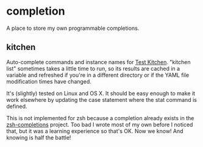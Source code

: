 # completion

A place to store my own programmable completions.

## kitchen

Auto-complete commands and instance names for [Test
Kitchen](http://kitchen.ci). "kitchen list" sometimes takes a little time to
run, so its results are cached in a variable and refreshed if you're in a
different directory or if the YAML file modification times have changed.

It's (slightly) tested on Linux and OS X. It should be easy enough to make it
work elsewhere by updating the case statement where the stat command is
defined.

This is not implemented for zsh because a completion already exists in the
[zsh-completions](https://github.com/zsh-users/zsh-completions) project. Too
bad I wrote most of my own before I noticed that, but it was a learning
experience so that's OK. Now we know! And knowing is half the battle!
